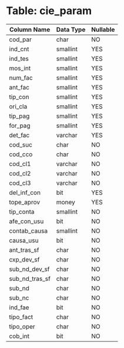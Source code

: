 # Table: cie_param

| Column Name | Data Type | Nullable |
|-------------|-----------|----------|
| cod_par | char | NO |
| ind_cnt | smallint | YES |
| ind_tes | smallint | YES |
| mos_int | smallint | YES |
| num_fac | smallint | YES |
| ant_fac | smallint | YES |
| tip_con | smallint | YES |
| ori_cla | smallint | YES |
| tip_pag | smallint | YES |
| for_pag | smallint | YES |
| det_fac | varchar | YES |
| cod_suc | char | NO |
| cod_cco | char | NO |
| cod_cl1 | varchar | NO |
| cod_cl2 | varchar | NO |
| cod_cl3 | varchar | NO |
| del_inf_con | bit | YES |
| tope_aprov | money | YES |
| tip_conta | smallint | NO |
| afe_con_usu | bit | NO |
| contab_causa | smallint | NO |
| causa_usu | bit | NO |
| ant_tras_sf | char | NO |
| cxp_dev_sf | char | NO |
| sub_nd_dev_sf | char | NO |
| sub_nd_tras_sf | char | NO |
| sub_nd | char | NO |
| sub_nc | char | NO |
| ind_fae | bit | NO |
| tipo_fact | char | NO |
| tipo_oper | char | NO |
| cob_int | bit | NO |
